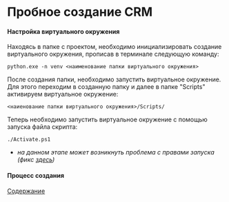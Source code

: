 # Пробное создание CRM

#### Настройка виртуального окружения

Находясь в папке с проектом, необходимо инициализировать создание виртуального окружения, прописав в терминале следующую команду:

`python.exe -n venv <наименование папки виртуального окружения>`

После создания папки, необходимо запустить виртуальное окружение. Для этого переходим в созданную папку и далее в папке "Scripts" активируем виртуальное окружение:

`<наиенование папки виртуального окружения>/Scripts/`

Теперь необходимо запустить виртуальное окружение с помощью запуска файла скрипта:

`./Activate.ps1`

* *на данном этапе может возникнуть проблема с правами запуска (фикс [здесь](https://yandex.ru/video/preview/?text=так%20как%20выполнение%20сценариев%20отключено%20в%20этой%20системе.&path=yandex_search&parent-reqid=1650857695193760-817007845170039786-vla1-3449-vla-l7-balancer-8080-BAL-1913&from_type=vast&filmId=13770932925170864700https://yandex.ru/video/preview/?text=так%20как%20выполнение%20сценариев%20отключено%20в%20этой%20системе.&path=yandex_search&parent-reqid=1650857695193760-817007845170039786-vla1-3449-vla-l7-balancer-8080-BAL-1913&from_type=vast&filmId=13770932925170864700 "https://yandex.ru/video/preview/?text=так%20как%20выполнение%20сценариев%20отключено%20в%20этой%20системе.&amp;path=yandex_search&amp;parent-reqid=1650857695193760-817007845170039786-vla1-3449-vla-l7-balancer-8080-BAL-1913&amp;from_type=vast&amp;filmId=13770932925170864700https://yandex.ru/video/preview/?text=так%20как%20выполнение%20сценариев%20отключено%20в%20этой%20системе.&amp;path=yandex_search&amp;parent-reqid=1650857695193760-817007845170039786-vla1-3449-vla-l7-balancer-8080-BAL-1913&amp;from_type=vast&amp;filmId=13770932925170864700"))*

#### Процесс создания

[Содержание](https://github.com/AviadOlsson/first_crm/blob/main/text_recordings/Content.md "https://github.com/AviadOlsson/first_crm/blob/main/text_recordings/Content.md")
